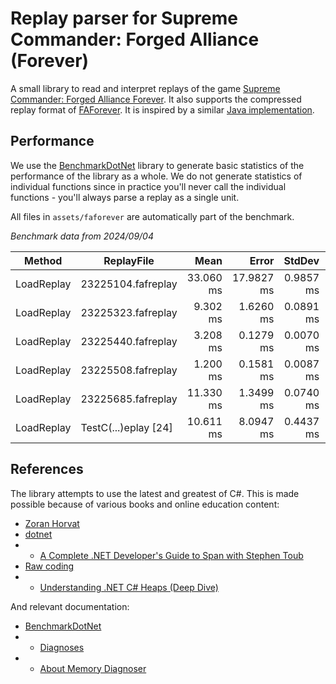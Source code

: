 # Replay parser for Supreme Commander: Forged Alliance (Forever)

A small library to read and interpret replays of the game [Supreme Commander: Forged Alliance Forever](https://store.steampowered.com/app/9420/Supreme_Commander_Forged_Alliance/). It also supports the compressed replay format of [FAForever](https://faforever.com/). It is inspired by a similar [Java implementation](https://github.com/FAForever/faf-java-commons/blob/develop/faf-commons-data/src/main/java/com/faforever/commons/replay/ReplayLoader.java).

## Performance

We use the [BenchmarkDotNet](https://www.myget.org/feed/benchmarkdotnet/package/nuget/BenchmarkDotNet) library to generate basic statistics of the performance of the library as a whole. We do not generate statistics of individual functions since in practice you'll never call the individual functions - you'll always parse a replay as a single unit.

All files in `assets/faforever` are automatically part of the benchmark.

_Benchmark data from 2024/09/04_

| Method     | ReplayFile           |      Mean |      Error |    StdDev |      Gen0 |      Gen1 |      Gen2 | Allocated |
| ---------- | -------------------- | --------: | ---------: | --------: | --------: | --------: | --------: | --------: |
| LoadReplay | 23225104.fafreplay   | 33.060 ms | 17.9827 ms | 0.9857 ms | 1200.0000 | 1133.3333 |  666.6667 |  43.58 MB |
| LoadReplay | 23225323.fafreplay   |  9.302 ms |  1.6260 ms | 0.0891 ms | 1156.2500 | 1140.6250 | 1000.0000 |  15.84 MB |
| LoadReplay | 23225440.fafreplay   |  3.208 ms |  0.1279 ms | 0.0070 ms |  417.9688 |  410.1563 |  335.9375 |   5.82 MB |
| LoadReplay | 23225508.fafreplay   |  1.200 ms |  0.1581 ms | 0.0087 ms |  273.4375 |  269.5313 |  248.0469 |   2.13 MB |
| LoadReplay | 23225685.fafreplay   | 11.330 ms |  1.3499 ms | 0.0740 ms | 1187.5000 | 1171.8750 | 1000.0000 |  17.79 MB |
| LoadReplay | TestC(...)eplay [24] | 10.611 ms |  8.0947 ms | 0.4437 ms | 1171.8750 | 1156.2500 |  984.3750 |  13.23 MB |

## References

The library attempts to use the latest and greatest of C#. This is made possible because of various books and online education content:

- [Zoran Horvat](https://www.youtube.com/@zoran-horvat)
- [dotnet](https://www.youtube.com/@dotnet)
- - [A Complete .NET Developer's Guide to Span with Stephen Toub](https://www.youtube.com/watch?v=5KdICNWOfEQ)
- [Raw coding](https://www.youtube.com/@RawCoding)
- - [Understanding .NET C# Heaps (Deep Dive)](https://www.youtube.com/watch?v=TnDRzHZbOio)

And relevant documentation:

- [BenchmarkDotNet](https://benchmarkdotnet.org/articles/overview.html)
- - [Diagnoses](https://benchmarkdotnet.org/articles/configs/diagnosers.html)
- - [About Memory Diagnoser](https://adamsitnik.com/the-new-Memory-Diagnoser/)
